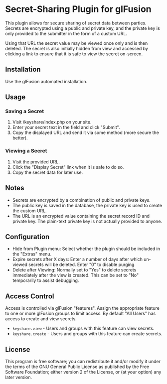 # Secret-Sharing Plugin for glFusion
This plugin allows for secure sharing of secret data between parties.
Secrets are encrypted using a public and private key, and the private key is only
provided to the submitter in the form of a custom URL.

Using that URL the secret value may be viewed once only and is then deleted.
The secret is also initially hidden from view and accessed by clicking a link
to ensure that it is safe to view the secret on-screen.

## Installation
Use the glFusion automated installation.

## Usage
### Saving a Secret
1. Visit /keyshare/index.php on your site.
1. Enter your secret text in the field and click "Submit".
1. Copy the displayed URL and send it via some method (more secure the better).
### Viewing a Secret
1. Visit the provided URL.
1. Click the "Display Secret" link when it is safe to do so.
1. Copy the secret data for later use.

## Notes
* Secrets are encrypted by a combination of public and private keys.
* The public key is saved in the database, the private key is used to
  create the custom URL.
* The URL is an encrypted value containing the secret record ID and private key.
  The plain-text private key is not actually provided to anyone.

## Configuration
* Hide from Plugin menu: Select whether the plugin should be included in the "Extras" menu.
* Expire secrets after X days: Enter a number of days after which un-viewed secrets will be deleted.
  Enter "0" to disable purging.
* Delete after Viewing: Normally set to "Yes" to delete secrets immediately after the view
  is created. This can be set to "No" temporarily to assist debugging.

## Access Control
Access is controlled via glFusion "features". Assign the appropriate feature to one or
more glFusion groups to limit access. By default "All Users" has access to create and
view secrets.
* `keyshare.view` - Users and groups with this feature can view secrets.
* `keyshare.create` - Users and groups with this feature can create secrets.

## License
This program is free software; you can redistribute it and/or modify it under
the terms of the GNU General Public License as published by the Free Software
Foundation; either version 2 of the License, or (at your option) any later
version.
